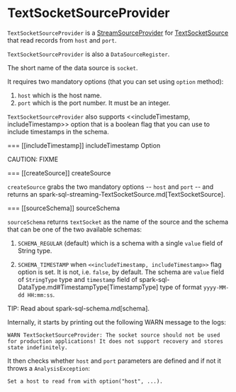 # TextSocketSourceProvider

`TextSocketSourceProvider` is a [StreamSourceProvider](StreamSourceProvider.md) for [TextSocketSource](spark-sql-streaming-TextSocketSource.md) that read records from `host` and `port`.

`TextSocketSourceProvider` is also a `DataSourceRegister`.

The short name of the data source is `socket`.

It requires two mandatory options (that you can set using `option` method):

1. `host` which is the host name.
2. `port` which is the port number. It must be an integer.

`TextSocketSourceProvider` also supports <<includeTimestamp, includeTimestamp>> option that is a boolean flag that you can use to include timestamps in the schema.

=== [[includeTimestamp]] includeTimestamp Option

CAUTION: FIXME

=== [[createSource]] createSource

`createSource` grabs the two mandatory options -- `host` and `port` -- and returns an spark-sql-streaming-TextSocketSource.md[TextSocketSource].

=== [[sourceSchema]] sourceSchema

`sourceSchema` returns `textSocket` as the name of the source and the schema that can be one of the two available schemas:

1. `SCHEMA_REGULAR` (default) which is a schema with a single `value` field of String type.

2. `SCHEMA_TIMESTAMP` when `<<includeTimestamp, includeTimestamp>>` flag option is set. It is not, i.e. `false`, by default. The schema are `value` field of `StringType` type and `timestamp` field of spark-sql-DataType.md#TimestampType[TimestampType] type of format `yyyy-MM-dd HH:mm:ss`.

TIP: Read about spark-sql-schema.md[schema].

Internally, it starts by printing out the following WARN message to the logs:

```
WARN TextSocketSourceProvider: The socket source should not be used for production applications! It does not support recovery and stores state indefinitely.
```

It then checks whether `host` and `port` parameters are defined and if not it throws a `AnalysisException`:

```
Set a host to read from with option("host", ...).
```
